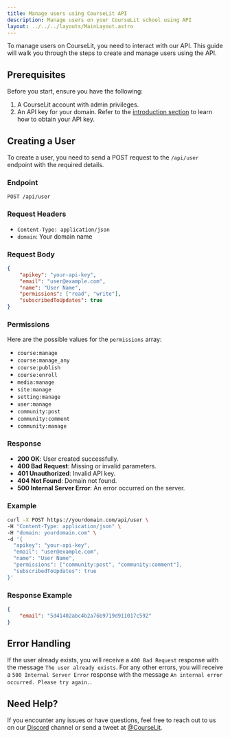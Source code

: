 ```yaml
---
title: Manage users using CourseLit API
description: Manage users on your CourseLit school using API
layout: ../../../layouts/MainLayout.astro
---
```


To manage users on CourseLit, you need to interact with our API. This guide will walk you through the steps to create and manage users using the API.

## Prerequisites

Before you start, ensure you have the following:

1. A CourseLit account with admin privileges.
2. An API key for your domain. Refer to the [introduction section](/en/developers/introduction) to learn how to obtain your API key.

## Creating a User

To create a user, you need to send a POST request to the `/api/user` endpoint with the required details.

### Endpoint

```
POST /api/user
```

### Request Headers

-   `Content-Type: application/json`
-   `domain`: Your domain name

### Request Body

```json
{
    "apikey": "your-api-key",
    "email": "user@example.com",
    "name": "User Name",
    "permissions": ["read", "write"],
    "subscribedToUpdates": true
}
```

### Permissions

Here are the possible values for the `permissions` array:

-   `course:manage`
-   `course:manage_any`
-   `course:publish`
-   `course:enroll`
-   `media:manage`
-   `site:manage`
-   `setting:manage`
-   `user:manage`
-   `community:post`
-   `community:comment`
-   `community:manage`

### Response

-   **200 OK**: User created successfully.
-   **400 Bad Request**: Missing or invalid parameters.
-   **401 Unauthorized**: Invalid API key.
-   **404 Not Found**: Domain not found.
-   **500 Internal Server Error**: An error occurred on the server.

### Example

```bash
curl -X POST https://yourdomain.com/api/user \
-H "Content-Type: application/json" \
-H "domain: yourdomain.com" \
-d '{
  "apikey": "your-api-key",
  "email": "user@example.com",
  "name": "User Name",
  "permissions": ["community:post", "community:comment"],
  "subscribedToUpdates": true
}'
```

### Response Example

```json
{
    "email": "5d41402abc4b2a76b9719d911017c592"
}
```

## Error Handling

If the user already exists, you will receive a `400 Bad Request` response with the message `The user already exists`. For any other errors, you will receive a `500 Internal Server Error` response with the message `An internal error occurred. Please try again.`.

## Need Help?

If you encounter any issues or have questions, feel free to reach out to us on our <a href="https://discord.com/invite/GR4bQsN" target="_blank">Discord</a> channel or send a tweet at <a href="https://twitter.com/courselit" target="_blank">@CourseLit</a>.
